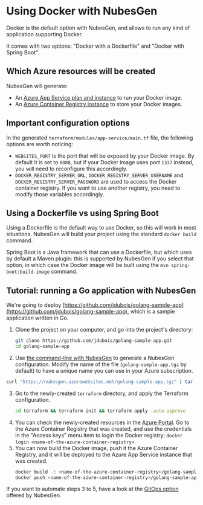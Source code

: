 # Using Docker with NubesGen

Docker is the default option with NubesGen, and allows to run any kind of application supporting Docker.

It comes with two options: "Docker with a Dockerfile" and "Docker with Spring Boot".

## Which Azure resources will be created

NubesGen will generate:

- An [Azure App Service plan and instance](https://azure.microsoft.com/services/app-service/) to run your Docker image.
- An [Azure Container Registry instance](https://azure.microsoft.com/services/container-registry/) to store your Docker images.

## Important configuration options

In the generated `terraform/modules/app-service/main.tf` file, the following options are worth noticing:

- `WEBSITES_PORT` is the port that will be exposed by your Docker image. By default it is set to `8080`, but if your Docker image uses port `1337` instead, you will need to reconfigure this accordingly.
- `DOCKER_REGISTRY_SERVER_URL`, `DOCKER_REGISTRY_SERVER_USERNAME` and `DOCKER_REGISTRY_SERVER_PASSWORD` are used to access the Docker container registry. If you want to use another registry, you need to modify those variables accordingly.

## Using a Dockerfile vs using Spring Boot

Using a Dockerfile is the default way to use Docker, so this will work in most situations. NubesGen will build your project using the standard `docker build` command.

Spring Boot is a Java framework that can use a Dockerfile, but which uses by default a Maven plugin: this is supported by NubesGen if you select that option, in which case the Docker image will be built using the `mvn spring-boot:build-image` command.

## Tutorial: running a Go application with NubesGen

We're going to deploy [https://github.com/jdubois/golang-sample-app](https://github.com/jdubois/golang-sample-app), which is a sample application written in Go.

1. Clone the project on your computer, and go into the project's directory:
   ```bash
   git clone https://github.com/jdubois/golang-sample-app.git
   cd golang-sample-app
   ``` 
2. Use [the command-line with NubesGen](../command-line.md) to generate a NubesGen configuration. Modify the name of the file (`golang-sample-app.tgz` by default) to have a unique name you can use in your Azure subscription.
  ```bash
  curl "https://nubesgen.azurewebsites.net/golang-sample-app.tgz" | tar -xzvf -
  ```
3. Go to the newly-created `terraform` directory, and apply the Terraform configuration.
   ```bash
   cd terraform && terraform init && terraform apply -auto-approve
   ```
4. You can check the newly-created resources in the [Azure Portal](https://portal.azure.com). Go to the Azure Container Registry that was created, 
   and use the credentials in the "Access keys" menu item to login the Docker registry: `docker login <name-of-the-azure-container-registry>`.
5. You can now build the Docker image, push it the Azure Container Registry, and it will be deployed to the Azure App Service instance that was created.
   ```bash
   docker build -t <name-of-the-azure-container-registry>/golang-sample-app/golang-sample-app .
   docker push <name-of-the-azure-container-registry>/golang-sample-app/golang-sample-app
   ```

If you want to automate steps 3 to 5, have a look at the [GitOps option](../gitops-overview.md) offered by NubesGen.
